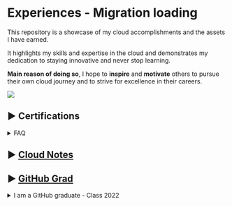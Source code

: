 # Experiences - Migration loading 
This repository is a showcase of my cloud accomplishments and the assets I have earned. 


It highlights my skills and expertise in the cloud and demonstrates my dedication to staying innovative and never stop learning.

**Main reason of doing so**, I hope to **inspire** and **motivate** others to pursue their own cloud journey and to strive for excellence in their careers.

<img src="cover.png">


 
## ▶ Certifications
<!--
### Aquired Exams
> Sort by timeline.
- [1- Microsoft Azure Fundamentals](/Certifications!/1°AZ-900.pdf)
- [2- Microsoft Azure Data Fundamentals ](/Certifications!/2°DP-900.pdf)
- [3- Microsoft Azure AI Fundamentals ](/Certifications!/3°AI-900.pdf)
- [4- Microsoft Power Platform Fundamentals ](/Certifications!/4°PL-900.pdf)
- [5- Microsoft Azure Administrator Associate](/Certifications!/5°AZ-104.pdf)
- [6- Microsoft Azure Security Engineer Associate](/Certifications!/6°AZ-500.pdf)
- [7- Microsoft DevOps Engineer Expert](/Certifications!/7°AZ-400.pdf)
- [8- Microsoft Azure Developer Associate](/Certifications!/8°AZ-204.pdf)
- [9- Microsoft Certified Trainer](/Certifications!/MCT.pdf)
- [10- Microsoft Security, Compliance, and Identity Fundamentals](/Certifications!/9°SC-900.pdf)
- [11- Terraform Associate ](/Certifications!/10°Terraform.pdf)
- [12- Microsoft Azure Solutions Architect Expert](/Certifications!/11°AZ-305.pdf)
- [13- Microsoft Azure Network Engineer Associate ](/Certifications!/12°AZ-700.pdf)
- [14- Microsoft Security Operations Analyst Associate](/Certifications!/13°SC-200.pdf)
- [15- AWS Certified Cloud Practitioner ](/Certifications!/14°%20AWS%20Certified%20Cloud%20Practitioner%20certificate.pdf)
 -->
  <details>
 <summary>FAQ </summary>
 <br> 
 
 <details>
<summary> Why I take too much exams? </summary>
<br>
Let me share with you why I take certifications and the value they have brought to my career and personal life.
<br><br>

**First and foremost**, I take certifications because they allow me to demonstrate my skills and expertise in a particular technology or subject matter.

If you do not choose an area of interest and devote countless hours to it, someone else will decide what you must do. I cannot guarantee that this will be a pleasant experience. It's not just about the cloud. 

Simply pick your passion.

It happened to be the great cloud for my case.

As such having certifications **can** set you apart from other candidates and show potential employers that you have the knowledge and dedication required to succeed in the cloud. 

Yeah, Life is very competitive.
<br>
<br>

Further, preparing for certs all the time have helped me to stay creative and be thirsty to learn more and provide values. 

It is important to constantly learn and adapt, and certifications provide a <b>structured way</b> for me to do so.

<br>

**Being examined** have also helped me to grow as a person. 
- Earning a certification requires hard work, dedication, and a willingness to constantly challenge myself and face my fears which literally fades in growth. 

These traits are not only valuable in my career, but in all aspects of my life.🎯

[Earl Nightingale](https://www.instagram.com/p/Cnw3Elcqms3/) once said that the more intensely we feel about an idea or a goal, the more assuredly the idea, buried deep in our subconscious, will direct us along the path to its fulfillment. 

</details>

<details>
<summary> Are certifications pointless? </summary>
<br>

Those who claim that certifications do not matter either possess few or no certifications themselves and are attempting to emphasize the importance of their personal experience.

While we certainly value experiences, it is also important to recognize that obtaining new certifications can broaden one's skillset and facilitate personal and professional growth. 
<br>
<br>
Consider the adage: are you having years of experiences or repeating the same year over and over?
<br>
<br>
Certs are a form of self-growth and my advice is to ignore most people because they do not have your best interests at heart.
<br>
<br>
Continue to look on my [cloud Journey](https://github.com/Y4HYA4/ExperienceInCloud/tree/main/Certifications!#readme)!
<br>
<br>
 
But before that 👇
</details>

<details>
<summary>Certifications VS Hands-on? </summary>

<img src="Certifications!/why.png">

</details>
</details>

## ▶ [Cloud Notes](https://github.com/Y4HYA4/ExperienceInCloud/tree/main/Notes#readme)
## ▶ [GitHub Grad](https://github.com/Y4HYA4/GitHubGraduation-2022/blob/main/README.md)

<details>
<summary> I am a GitHub graduate - Class 2022 </summary>
<br>

I had  the opportunity to play with this platform and learn lots of it has to offer. 

From managing repositories and working with branches, to collaborating with others and contributing to open source projects, working with Actions.

GitHub has and keep on providing me with the tools and resources I need to succeed as a developer.

I truly believe it is an invaluable platform for anyone interested in software development. 

Get in.

<br> 

Check [the SWAG](https://github.com/Y4HYA4/GitHubGraduation-2022/blob/main/README.md) i had from GitHub as a Grad.


<details> 
<summary>My Open-Source Contribution Stats</summary>
<br>

How I'm Starting 2023:
<br>
<img src="LinkedinGitHub.png">

<br>
<br>
<details> 
<summary>
2022 GitHub Stats 
</summary>
GitHub Consistent since 21 April 2022 
<img src="contributions (1).png">

</details>
</details>
</details>
</details>
